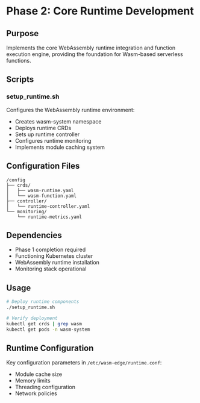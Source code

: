 # Phase 2: Core Runtime Development

## Purpose
Implements the core WebAssembly runtime integration and function execution engine, providing the foundation for Wasm-based serverless functions.

## Scripts

### setup_runtime.sh
Configures the WebAssembly runtime environment:
- Creates wasm-system namespace
- Deploys runtime CRDs
- Sets up runtime controller
- Configures runtime monitoring
- Implements module caching system

## Configuration Files
```
/config
├── crds/
│   ├── wasm-runtime.yaml
│   └── wasm-function.yaml
├── controller/
│   └── runtime-controller.yaml
└── monitoring/
    └── runtime-metrics.yaml
```

## Dependencies
- Phase 1 completion required
- Functioning Kubernetes cluster
- WebAssembly runtime installation
- Monitoring stack operational

## Usage
```bash
# Deploy runtime components
./setup_runtime.sh

# Verify deployment
kubectl get crds | grep wasm
kubectl get pods -n wasm-system
```

## Runtime Configuration
Key configuration parameters in `/etc/wasm-edge/runtime.conf`:
- Module cache size
- Memory limits
- Threading configuration
- Network policies
